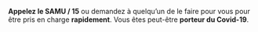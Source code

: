 **Appelez le SAMU / 15** ou demandez à quelqu’un de le faire pour vous pour être pris en charge **rapidement**. Vous êtes peut-être **porteur du Covid-19**.

